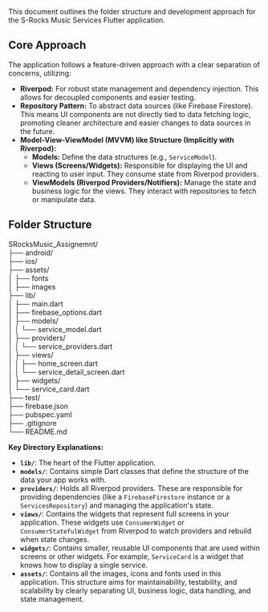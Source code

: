 This document outlines the folder structure and development approach for the S-Rocks Music Services Flutter application.

## Core Approach

The application follows a feature-driven approach with a clear separation of concerns, utilizing:

*   **Riverpod:** For robust state management and dependency injection. This allows for decoupled components and easier testing.
*   **Repository Pattern:** To abstract data sources (like Firebase Firestore). This means UI components are not directly tied to data fetching logic, promoting cleaner architecture and easier changes to data sources in the future.
*   **Model-View-ViewModel (MVVM) like Structure (Implicitly with Riverpod):**
    *   **Models:** Define the data structures (e.g., `ServiceModel`).
    *   **Views (Screens/Widgets):** Responsible for displaying the UI and reacting to user input. They consume state from Riverpod providers.
    *   **ViewModels (Riverpod Providers/Notifiers):** Manage the state and business logic for the views. They interact with repositories to fetch or manipulate data.

## Folder Structure
SRocksMusic_Assignemnt/       
 ├── android/                      
 ├── ios/        
 ├── assets/               
 │     ├── fonts        
 │     ├── images       
 ├── lib/         
 │   ├── main.dart       
 │   ├── firebase_options.dart      
 │   ├── models/                   
 │   │     └── service_model.dart     
 │   ├── providers/            
 │   │     └── service_providers.dart        
 │   ├── views/       
 │   │     ├── home_screen.dart      
 │   │     └── service_detail_screen.dart       
 │   ├── widgets/                
 │         └── service_card.dart     
 ├── test/                         
 ├── firebase.json      
 ├── pubspec.yaml      
 ├── .gitignore      
 └── README.md       


**Key Directory Explanations:**

  *   **`lib/`**: The heart of the Flutter application.    
  *   **`models/`**: Contains simple Dart classes that define the structure of the data your app works with.
  *   **`providers/`**: Holds all Riverpod providers. These are responsible for providing dependencies (like a `FirebaseFirestore` instance or a `ServicesRepository`) and managing the application's state.
  *   **`views/`**: Contains the widgets that represent full screens in your application. These widgets use `ConsumerWidget` or `ConsumerStatefulWidget` from Riverpod to watch providers and rebuild when state changes.
  *   **`widgets/`**: Contains smaller, reusable UI components that are used within screens or other widgets. For example, `ServiceCard` is a widget that knows how to display a single service.
  *   **`assets/`**: Contains all the images, icons and fonts used in this application.
This structure aims for maintainability, testability, and scalability by clearly separating UI, business logic, data handling, and state management.
